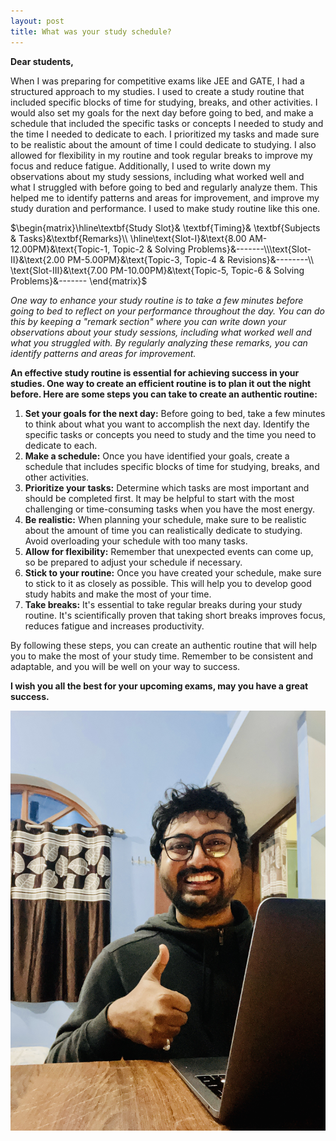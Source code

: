 ```yaml
---
layout: post
title: What was your study schedule? 
---
```


**Dear students,**

When I was preparing for competitive exams like JEE and GATE, I had a structured approach to my studies. I used to create a study routine that included specific blocks of time for studying, breaks, and other activities. I would also set my goals for the next day before going to bed, and make a schedule that included the specific tasks or concepts I needed to study and the time I needed to dedicate to each. I prioritized my tasks and made sure to be realistic about the amount of time I could dedicate to studying. I also allowed for flexibility in my routine and took regular breaks to improve my focus and reduce fatigue. Additionally, I used to write down my observations about my study sessions, including what worked well and what I struggled with before going to bed and regularly analyze them. This helped me to identify patterns and areas for improvement, and improve my study duration and performance. I used to make study routine like this one.

$\begin{matrix}\hline\textbf{Study Slot}& \textbf{Timing}& \textbf{Subjects & Tasks}&\textbf{Remarks}\\ \hline\text{Slot-I}&\text{8.00 AM-12.00PM}&\text{Topic-1, Topic-2 & Solving Problems}&-------\\\text{Slot-II}&\text{2.00 PM-5.00PM}&\text{Topic-3, Topic-4 & Revisions}&--------\\ \text{Slot-III}&\text{7.00 PM-10.00PM}&\text{Topic-5, Topic-6 & Solving Problems}&------- \end{matrix}$

*One way to enhance your study routine is to take a few minutes before going to bed to reflect on your performance throughout the day. You can do this by keeping a "remark section" where you can write down your observations about your study sessions, including what worked well and what you struggled with. By regularly analyzing these remarks, you can identify patterns and areas for improvement.*

**An effective study routine is essential for achieving success in your studies. One way to create an efficient routine is to plan it out the night before. Here are some steps you can take to create an authentic routine:**
1. **Set your goals for the next day:** Before going to bed, take a few minutes to think about what you want to accomplish the next day. Identify the specific tasks or concepts you need to study and the time you need to dedicate to each.
2. **Make a schedule:** Once you have identified your goals, create a schedule that includes specific blocks of time for studying, breaks, and other activities.
3. **Prioritize your tasks:** Determine which tasks are most important and should be completed first. It may be helpful to start with the most challenging or time-consuming tasks when you have the most energy.
1. **Be realistic:** When planning your schedule, make sure to be realistic about the amount of time you can realistically dedicate to studying. Avoid overloading your schedule with too many tasks.
2. **Allow for flexibility:** Remember that unexpected events can come up, so be prepared to adjust your schedule if necessary.
3. **Stick to your routine:** Once you have created your schedule, make sure to stick to it as closely as possible. This will help you to develop good study habits and make the most of your time.
4. **Take breaks:** It's essential to take regular breaks during your study routine. It's scientifically proven that taking short breaks improves focus, reduces fatigue and increases productivity.

By following these steps, you can create an authentic routine that will help you to make the most of your study time. Remember to be consistent and adaptable, and you will be well on your way to success.

**I wish you all the best for your upcoming exams, may you have a great success.**

![image](/assets/images/Me1.png)
